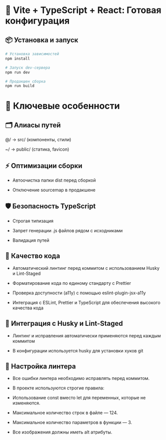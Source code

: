 # 🚀 Vite + TypeScript + React: Готовая конфигурация

## 📦 Установка и запуск

```bash
# Установка зависимостей
npm install

# Запуск dev-сервера
npm run dev

# Продакшен сборка
npm run build
```
# 🔑 Ключевые особенности
## 🗂 Алиасы путей
@/ → src/ (компоненты, стили)

~/ → public/ (статика, favicon)

## ⚡ Оптимизации сборки
* Автоочистка папки dist перед сборкой

* Отключение sourcemap в продакшене

## 🛡 Безопасность TypeScript
* Строгая типизация

* Запрет генерации .js файлов рядом с исходниками

* Валидация путей

## 🧹 Качество кода
* Автоматический линтинг перед коммитом с использованием Husky и Lint-Staged

* Форматирование кода по единому стандарту с Prettier

* Проверка доступности (a11y) с помощью eslint-plugin-jsx-a11y

* Интеграция с ESLint, Prettier и TypeScript для обеспечения высокого качества кода

## 🔄 Интеграция с Husky и Lint-Staged
* Линтинг и исправления автоматически применяются перед каждым коммитом

* В конфигурации используется husky для установки хуков git

## 🚨 Настройка линтера
* Все ошибки линтера необходимо исправлять перед коммитом.

* В проекте используются строгие правила:

* Использование const вместо let для переменных, которые не изменяются.

* Максимальное количество строк в файле — 124.

* Максимальное количество параметров в функции — 3.

* Все изображения должны иметь alt атрибуты.